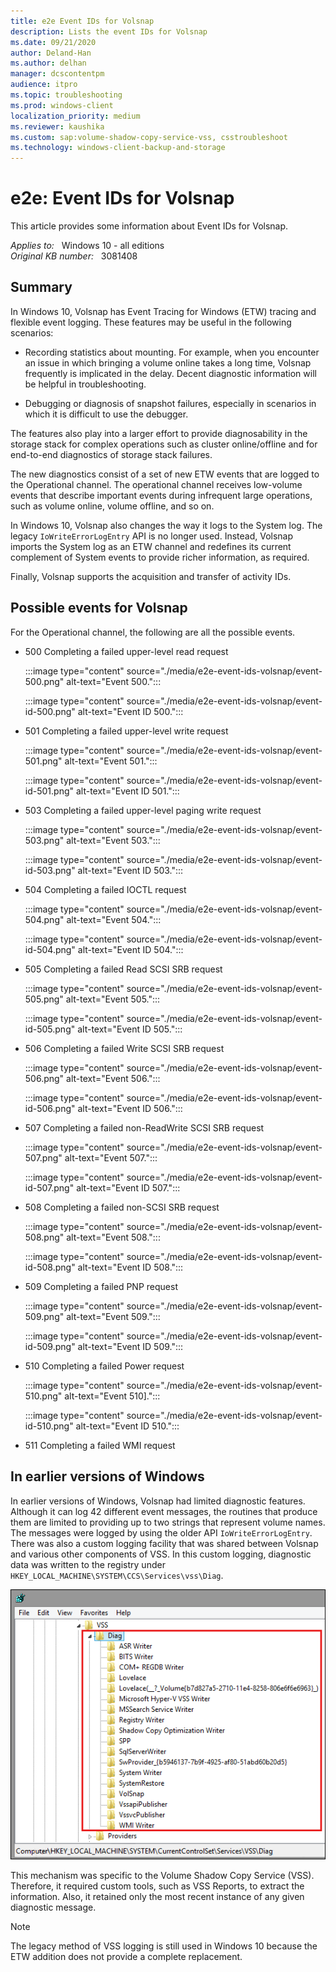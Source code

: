 ```yaml
---
title: e2e Event IDs for Volsnap
description: Lists the event IDs for Volsnap
ms.date: 09/21/2020
author: Deland-Han
ms.author: delhan
manager: dcscontentpm
audience: itpro
ms.topic: troubleshooting
ms.prod: windows-client
localization_priority: medium
ms.reviewer: kaushika
ms.custom: sap:volume-shadow-copy-service-vss, csstroubleshoot
ms.technology: windows-client-backup-and-storage
---
```

# e2e: Event IDs for Volsnap

This article provides some information about Event IDs for Volsnap.

_Applies to:_ &nbsp; Windows 10 - all editions  
_Original KB number:_ &nbsp; 3081408

## Summary

In Windows 10, Volsnap has Event Tracing for Windows (ETW) tracing and flexible event logging. These features may be useful in the following scenarios:

- Recording statistics about mounting. For example, when you encounter an issue in which bringing a volume online takes a long time, Volsnap frequently is implicated in the delay. Decent diagnostic information will be helpful in troubleshooting.

- Debugging or diagnosis of snapshot failures, especially in scenarios in which it is difficult to use the debugger.

The features also play into a larger effort to provide diagnosability in the storage stack for complex operations such as cluster online/offline and for end-to-end diagnostics of storage stack failures.

The new diagnostics consist of a set of new ETW events that are logged to the Operational channel. The operational channel receives low-volume events that describe important events during infrequent large operations, such as volume online, volume offline, and so on.

In Windows 10, Volsnap also changes the way it logs to the System log. The legacy `IoWriteErrorLogEntry` API is no longer used. Instead, Volsnap imports the System log as an ETW channel and redefines its current complement of System events to provide richer information, as required.

Finally, Volsnap supports the acquisition and transfer of activity IDs.

## Possible events for Volsnap

For the Operational channel, the following are all the possible events.

- 500 Completing a failed upper-level read request

    :::image type="content" source="./media/e2e-event-ids-volsnap/event-500.png" alt-text="Event 500.":::

    :::image type="content" source="./media/e2e-event-ids-volsnap/event-id-500.png" alt-text="Event ID 500.":::

- 501 Completing a failed upper-level write request

    :::image type="content" source="./media/e2e-event-ids-volsnap/event-501.png" alt-text="Event 501.":::

    :::image type="content" source="./media/e2e-event-ids-volsnap/event-id-501.png" alt-text="Event ID 501.":::

- 503 Completing a failed upper-level paging write request

    :::image type="content" source="./media/e2e-event-ids-volsnap/event-503.png" alt-text="Event 503.":::

    :::image type="content" source="./media/e2e-event-ids-volsnap/event-id-503.png" alt-text="Event ID 503.":::

- 504 Completing a failed IOCTL request

    :::image type="content" source="./media/e2e-event-ids-volsnap/event-504.png" alt-text="Event 504.":::

    :::image type="content" source="./media/e2e-event-ids-volsnap/event-id-504.png" alt-text="Event ID 504.":::

- 505 Completing a failed Read SCSI SRB request

    :::image type="content" source="./media/e2e-event-ids-volsnap/event-505.png" alt-text="Event 505.":::

    :::image type="content" source="./media/e2e-event-ids-volsnap/event-id-505.png" alt-text="Event ID 505.":::

- 506 Completing a failed Write SCSI SRB request

    :::image type="content" source="./media/e2e-event-ids-volsnap/event-506.png" alt-text="Event 506.":::

    :::image type="content" source="./media/e2e-event-ids-volsnap/event-id-506.png" alt-text="Event ID 506.":::

- 507 Completing a failed non-ReadWrite SCSI SRB request

    :::image type="content" source="./media/e2e-event-ids-volsnap/event-507.png" alt-text="Event 507.":::

    :::image type="content" source="./media/e2e-event-ids-volsnap/event-id-507.png" alt-text="Event ID 507.":::

- 508 Completing a failed non-SCSI SRB request

    :::image type="content" source="./media/e2e-event-ids-volsnap/event-508.png" alt-text="Event 508.":::

    :::image type="content" source="./media/e2e-event-ids-volsnap/event-id-508.png" alt-text="Event ID 508.":::
- 509 Completing a failed PNP request

    :::image type="content" source="./media/e2e-event-ids-volsnap/event-509.png" alt-text="Event 509.":::

    :::image type="content" source="./media/e2e-event-ids-volsnap/event-id-509.png" alt-text="Event ID 509.":::

- 510 Completing a failed Power request

    :::image type="content" source="./media/e2e-event-ids-volsnap/event-510.png" alt-text="Event 510].":::

    :::image type="content" source="./media/e2e-event-ids-volsnap/event-id-510.png" alt-text="Event ID 510.":::

- 511 Completing a failed WMI request  

## In earlier versions of Windows

In earlier versions of Windows, Volsnap had limited diagnostic features. Although it can log 42 different event messages, the routines that produce them are limited to providing up to two strings that represent volume names. The messages were logged by using the older API `IoWriteErrorLogEntry`. There was also a custom logging facility that was shared between Volsnap and various other components of VSS. In this custom logging, diagnostic data was written to the registry under `HKEY_LOCAL_MACHINE\SYSTEM\CCS\Services\vss\Diag`.

![Registry key image](./media/e2e-event-ids-volsnap/registry-key.png)

This mechanism was specific to the Volume Shadow Copy Service (VSS). Therefore, it required custom tools, such as VSS Reports, to extract the information. Also, it retained only the most recent instance of any given diagnostic message.

> [!NOTE]
> The legacy method of VSS logging is still used in Windows 10 because the ETW addition does not provide a complete replacement.

